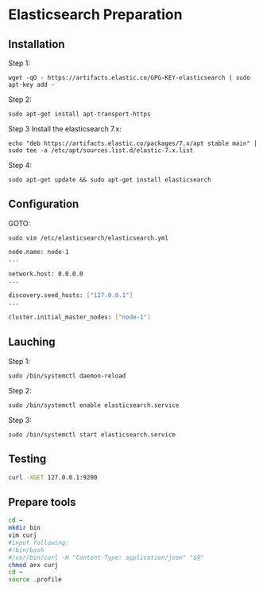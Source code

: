 # Elasticsearch Preparation

## Installation

Step 1:

`wget -qO - https://artifacts.elastic.co/GPG-KEY-elasticsearch | sudo apt-key add -`

Step 2:

`sudo apt-get install apt-transport-https`



Step 3 Install the elasticsearch 7.x:

`echo "deb https://artifacts.elastic.co/packages/7.x/apt stable main" | sudo tee -a /etc/apt/sources.list.d/elastic-7.x.list`

Step 4:

`sudo apt-get update && sudo apt-get install elasticsearch`


## Configuration

GOTO:

`sudo vim /etc/elasticsearch/elasticsearch.yml`

```bash
node.name: node-1
...

network.host: 0.0.0.0
...

discovery.seed_hosts: ["127.0.0.1"]
...

cluster.initial_master_nodes: ["node-1"]
```

## Lauching

Step 1:

`sudo /bin/systemctl daemon-reload`

Step 2:

`sudo /bin/systemctl enable elasticsearch.service`

Step 3:

`sudo /bin/systemctl start elasticsearch.service`

## Testing

```bash
curl -XGET 127.0.0.1:9200
```

## Prepare tools

```bash
cd ~
mkdir bin
vim curj
#input following:
#!bin/bash
#/usr/bin/curl -H "Content-Type: application/json" "$@"
chmod a+x curj
cd ~
source .profile
```
